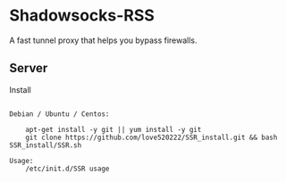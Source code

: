Shadowsocks-RSS
===========

A fast tunnel proxy that helps you bypass firewalls.

Server
------

Install
~~~~~~~

Debian / Ubuntu / Centos:

    apt-get install -y git || yum install -y git
    git clone https://github.com/love520222/SSR_install.git && bash SSR_install/SSR.sh

Usage:
    /etc/init.d/SSR usage

~~~~~~~
